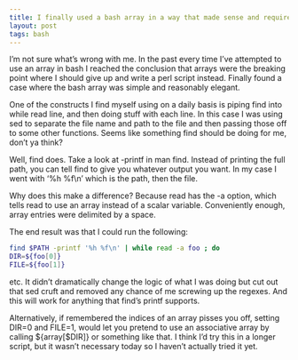 ```yaml
---
title: I finally used a bash array in a way that made sense and required no googling
layout: post
tags: bash
---
```




I’m not sure what’s wrong with me. In the past every time I’ve attempted to use an array in bash I reached the conclusion that arrays were the breaking point where I should give up and write a perl script instead. Finally found a case where the bash array was simple and reasonably elegant.

One of the constructs I find myself using on a daily basis is piping find into while read line, and then doing stuff with each line. In this case I was using sed to separate the file name and path to the file and then passing those off to some other functions. Seems like something find should be doing for me, don’t ya think?

Well, find does. Take a look at -printf in man find. Instead of printing the full path, you can tell find to give you whatever output you want. In my case I went with ‘%h %f\n’ which is the path, then the file.

Why does this make a difference? Because read has the -a option, which tells read to use an array instead of a scalar variable. Conveniently enough, array entries were delimited by a space.

The end result was that I could run the following:

```bash
find $PATH -printf '%h %f\n' | while read -a foo ; do
DIR=${foo[0]}
FILE=${foo[1]}
```

etc. It didn’t dramatically change the logic of what I was doing but cut out that sed cruft and removed any chance of me screwing up the regexes. And this will work for anything that find’s printf supports.

Alternatively, if remembered the indices of an array pisses you off, setting DIR=0 and FILE=1, would let you pretend to use an associative array by calling ${array[$DIR]} or something like that. I think I’d try this in a longer script, but it wasn’t necessary today so I haven’t actually tried it yet.

